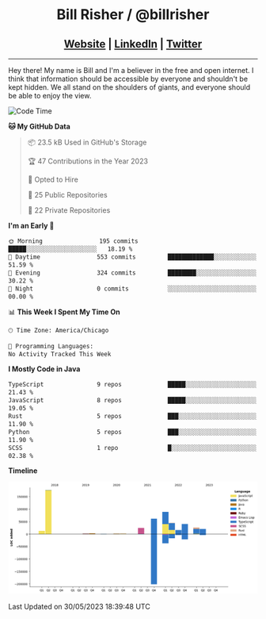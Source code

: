 
<h1 align="center">
    Bill Risher / @billrisher <br />
</h1>
<h2 align="center">
    <a href="https://billrisher.com">Website</a> | <a href="https://linkedin.com/in/william-risher">LinkedIn</a> | <a href="https://twitter.com/billrisher_">Twitter</a> 
 </h2>

---

Hey there! My name is Bill and I'm a believer in the free and open internet. 
I think that information should be accessible by everyone and shouldn't be kept hidden. 
We all stand on the shoulders of giants, and everyone should be able to enjoy the view.

<!--START_SECTION:waka-->
![Code Time](http://img.shields.io/badge/Code%20Time-174%20hrs%2053%20mins-blue)

**🐱 My GitHub Data** 

> 📦 23.5 kB Used in GitHub's Storage 
 > 
> 🏆 47 Contributions in the Year 2023
 > 
> 💼 Opted to Hire
 > 
> 📜 25 Public Repositories 
 > 
> 🔑 22 Private Repositories 
 > 
**I'm an Early 🐤** 

```text
🌞 Morning                195 commits         █████░░░░░░░░░░░░░░░░░░░░   18.19 % 
🌆 Daytime                553 commits         █████████████░░░░░░░░░░░░   51.59 % 
🌃 Evening                324 commits         ████████░░░░░░░░░░░░░░░░░   30.22 % 
🌙 Night                  0 commits           ░░░░░░░░░░░░░░░░░░░░░░░░░   00.00 % 
```


📊 **This Week I Spent My Time On** 

```text
🕑︎ Time Zone: America/Chicago

💬 Programming Languages: 
No Activity Tracked This Week
```

**I Mostly Code in Java** 

```text
TypeScript               9 repos             █████░░░░░░░░░░░░░░░░░░░░   21.43 % 
JavaScript               8 repos             █████░░░░░░░░░░░░░░░░░░░░   19.05 % 
Rust                     5 repos             ███░░░░░░░░░░░░░░░░░░░░░░   11.90 % 
Python                   5 repos             ███░░░░░░░░░░░░░░░░░░░░░░   11.90 % 
SCSS                     1 repo              █░░░░░░░░░░░░░░░░░░░░░░░░   02.38 % 
```



**Timeline**

![Lines of Code chart](https://raw.githubusercontent.com/billrisher/billrisher/main/assets/bar_graph.png)


 Last Updated on 30/05/2023 18:39:48 UTC
<!--END_SECTION:waka-->
